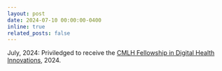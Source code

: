 ```yaml
---
layout: post
date: 2024-07-10 00:00:00-0400
inline: true
related_posts: false
---
```


July, 2024: Priviledged to receive the [CMLH Fellowship in Digital Health Innovations](https://www.cs.cmu.edu/cmlh/digital-health-fellows), 2024.

